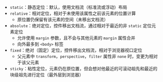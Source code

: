 - `static`：静态定位：默认，使用文档流（标准流或浮动）布局
- `relative`：相对定位，相对于未使用该属性之前该元素的位置计算
	- 原位置仍保留有该元素的空间（未移出文档流）
- `absolute`：绝对定位，控件移出文档流，通过相对于最近的非 `static` 定位元素定位
	- 允许使用 `margin` 参数，且不会与其他元素的 `margin` 属性合并
	- 向外最多到 `<body>` 标签
- `fixed`：绝对（固定）定位，控件移出文档流，相对于浏览器视口定位
	- 父元素中 `transform`，`perspective`，`filter` 属性非 `none` 时，变更为相对于该父元素
- `sticky`：粘性定位，元素仍在原位置，但会想对他最近的可滚动祖先和最近的块级祖先进行定位（最外层到浏览器）